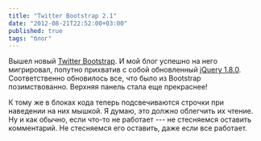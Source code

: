 ```yaml
---
title: "Twitter Bootstrap 2.1"
date: "2012-08-21T22:52:00+03:00"
published: true
tags: "блог"
---
```


Вышел новый [Twitter Bootstrap](http://twitter.github.com/bootstrap/). И мой блог успешно на него мигрировал, попутно
прихватив с собой обновленный [jQuery 1.8.0](http://jquery.com/). Соответственно обновилось все, что было из Bootstrap
позимствованно. Верхняя панель стала еще прекраснее!

К тому же в блоках кода теперь подсвечиваются строчки при наведении на них мышкой. Я думаю, это должно облегчить
их чтение. Ну и как обычно, если что-то не работает&nbsp;--- не стесняемся оставить комментарий. Не стесняемся его
оставить, даже если все работает.
